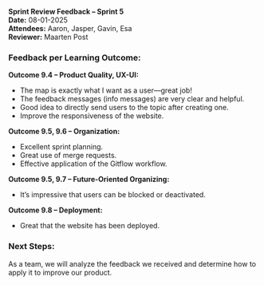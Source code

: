 **Sprint Review Feedback – Sprint 5**  
**Date:** 08-01-2025  
**Attendees:** Aaron, Jasper, Gavin, Esa  
**Reviewer:** Maarten Post

### Feedback per Learning Outcome:

**Outcome 9.4 – Product Quality, UX-UI:**
- The map is exactly what I want as a user—great job!
- The feedback messages (info messages) are very clear and helpful.
- Good idea to directly send users to the topic after creating one.
- Improve the responsiveness of the website.

**Outcome 9.5, 9.6 – Organization:**
- Excellent sprint planning.
- Great use of merge requests.
- Effective application of the Gitflow workflow.

**Outcome 9.5, 9.7 – Future-Oriented Organizing:**
- It’s impressive that users can be blocked or deactivated.

**Outcome 9.8 – Deployment:**
- Great that the website has been deployed.

### Next Steps:
As a team, we will analyze the feedback we received and determine how to apply it to improve our product.